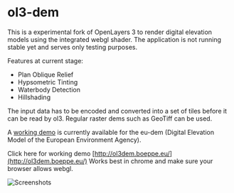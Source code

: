 ol3-dem
=========

This is a experimental fork of OpenLayers 3 to render digital elevation models using the integrated webgl shader.
The application is not running stable yet and serves only testing purposes.

Features at current stage:

 * Plan Oblique Relief
 * Hypsometric Tinting
 * Waterbody Detection
 * Hillshading

The input data has to be encoded and converted into a set of tiles before it can be read by ol3. Regular raster dems such as GeoTiff can be used.

A [working demo](http://ol3dem.boeppe.eu/) is currently available for the eu-dem (Digital Elevation Model of the European Environment Agency).

Click here for working demo [http://ol3dem.boeppe.eu/](http://ol3dem.boeppe.eu/)
Works best in chrome and make sure your browser allows webgl.

![Screenshots](http://ol3dem.boeppe.eu/ol3-dem-screenshot.png) 
